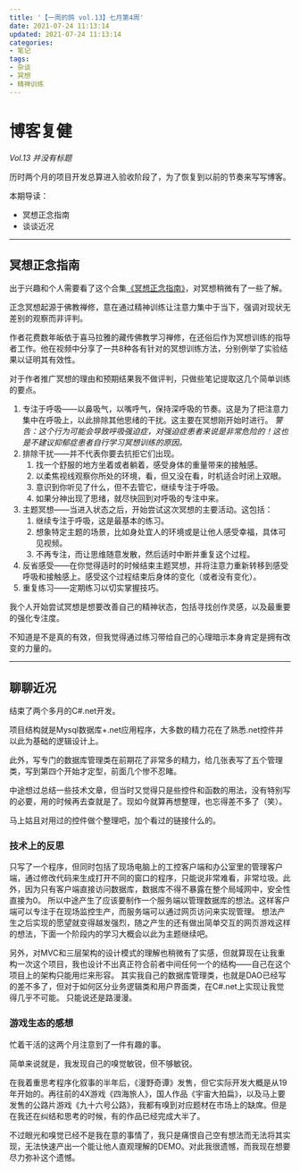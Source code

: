 ```yaml
---
title: '【一周的鸽 vol.13】七月第4周'
date: 2021-07-24 11:13:14
updated: 2021-07-24 11:13:14
categories:
- 笔记
tags:
- 杂谈
- 冥想
- 精神训练
---
```

# 博客复健
*Vol.13 并没有标题*

历时两个月的项目开发总算进入验收阶段了，为了恢复到以前的节奏来写写博客。

本期导读：
- 冥想正念指南
- 谈谈近况
<!--more-->
----
## 冥想正念指南

出于兴趣和个人需要看了这个合集[《冥想正念指南》](https://weibo.com/tv/show/1034:4595747488989219)，对冥想稍微有了一些了解。

正念冥想起源于佛教禅修，意在通过精神训练让注意力集中于当下，强调对现状无差别的观察而非评判。

作者花费数年皈依于喜马拉雅的藏传佛教学习禅修，在还俗后作为冥想训练的指导者工作。他在视频中分享了一共8种各有针对的冥想训练方法，分别例举了实验结果以证明其有效性。

对于作者推广冥想的理由和预期结果我不做评判，只做些笔记提取这几个简单训练的要点。

1. 专注于呼吸——以鼻吸气，以嘴呼气，保持深呼吸的节奏。这是为了把注意力集中在呼吸上，以此排除其他思绪的干扰。这主要在冥想刚开始时进行。
*警告：这个行为可能会导致呼吸强迫症，对强迫症患者来说是非常危险的！这也是不建议抑郁症患者自行学习冥想训练的原因。*
2. 排除干扰——并不代表你要去抗拒它们出现。
   1. 找一个舒服的地方坐着或者躺着，感受身体的重量带来的接触感。
   2. 以柔焦视线观察你所处的环境，看，但又没在看，时机适合时闭上双眼。
   3. 意识到你听见了什么，但不去管它，继续专注于呼吸。
   4. 如果分神出现了思绪，就尽快回到对呼吸的专注中来。
3. 主题冥想——当进入状态之后，开始尝试这次冥想的主要活动。这包括：
   1. 继续专注于呼吸，这是最基本的练习。
   2. 想象特定主题的场景，比如身处宜人的环境或是让他人感受幸福，具体可见视频。
   3. 不再专注，而让思维随意发散，然后适时中断并重复这个过程。
4. 反省感受——在你觉得适时的时候结束主题冥想，并将注意力重新转移到感受呼吸和接触感上。感受这个过程结束后身体的变化（或者没有变化）。
5. 重复练习——定期练习以切实掌握技巧。

我个人开始尝试冥想是想要改善自己的精神状态，包括寻找创作灵感，以及最重要的强化专注度。

不知道是不是真的有效，但我觉得通过练习带给自己的心理暗示本身肯定是拥有改变的力量的。

----
## 聊聊近况

结束了两个多月的C#.net开发。

项目结构就是Mysql数据库+.net应用程序，大多数的精力花在了熟悉.net控件并以此为基础的逻辑设计上。

此外，写专门的数据库管理类在前期花了非常多的精力，给几张表写了五个管理类，写到第四个开始才定型，前面几个惨不忍睹。

中途想过总结一些技术文章，但当时又觉得只是些控件和函数的用法，没有特别写的必要，用的时候再去查就是了。现如今就算再想整理，也忘得差不多了（笑）。

马上姑且对用过的控件做个整理吧，加个看过的链接什么的。

### 技术上的反思

只写了一个程序，但同时包括了现场电脑上的工控客户端和办公室里的管理客户端，通过修改代码来生成打开不同的窗口的程序，只能说非常难看，非常垃圾。此外，因为只有客户端直接访问数据库，数据库不得不暴露在整个局域网中，安全性直接为0。
所以中途产生了应该要制作一个服务端以管理数据库的想法。这样客户端可以专注于在现场监控生产，而服务端可以通过网页访问来实现管理。
想法产生之后实现的愿望就变得越发强烈，随之产生的还有做出简单交互的网页游戏这样的想法，下面一个阶段内的学习大概会以此为主题继续吧。

另外，对MVC和三层架构的设计模式的理解也稍微有了实感，但就算现在让我重构一次这个项目，我也设计不出真正符合前者中间任何一个的结构——自己在这个项目上的架构只能用烂来形容。
其实我自己的数据库管理类，也就是DAO已经写的差不多了，但对于如何区分业务逻辑类和用户界面类，在C#.net上实现让我觉得几乎不可能。
只能说还是路漫漫。

### 游戏生态的感想

忙着干活的这两个月注意到了一件有趣的事。

简单来说就是，我发现自己的嗅觉敏锐，但不够敏锐。

在我着重思考程序化叙事的半年后，《漫野奇谭》发售，但它实际开发大概是从19年开始的。再往前的4X游戏《四海旅人》，国人作品《宇宙大拍扁》，以及马上要发售的公路片游戏《九十六号公路》，我都有嗅到对应题材在市场上的缺席。但是在我还在纠结和思考的时候，有的作品已经完成大半了。

不过眼光和嗅觉已经不是我在意的事情了，我只是痛恨自己空有想法而无法将其实现，无法快速产出一个能让他人直观理解的DEMO。对此我很遗憾，而我现在想要尽力弥补这个遗憾。
